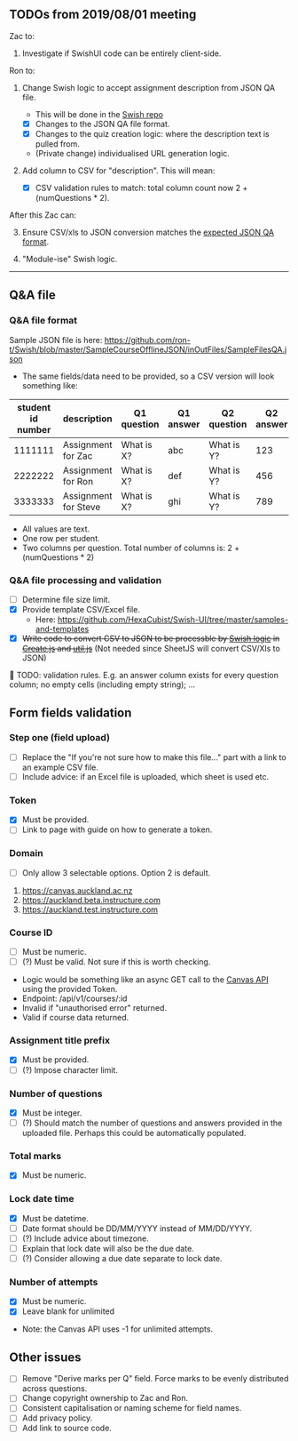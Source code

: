 ## TODOs from 2019/08/01 meeting
Zac to:
1. Investigate if SwishUI code can be entirely client-side.

Ron to:
1. Change Swish logic to accept assignment description from JSON QA file.
   - This will be done in the [Swish repo](https://github.com/ron-t/Swish/tree/master/SampleCourseOfflineJSON)
   - [x] Changes to the JSON QA file format.
   - [x] Changes to the quiz creation logic: where the description text is pulled from.
   - (Private change) individualised URL generation logic.

2. Add column to CSV for "description". This will mean:
   - [x] CSV validation rules to match: total column count now 2 + (numQuestions * 2).  

After this Zac can:

3. Ensure CSV/xls to JSON conversion matches the [expected JSON QA format](https://github.com/ron-t/Swish/blob/master/SampleCourseOfflineJSON/inOutFiles/SampleFilesQA.json).

4. "Module-ise" Swish logic.

---

## Q&A file
### Q&A file format
Sample JSON file is here: https://github.com/ron-t/Swish/blob/master/SampleCourseOfflineJSON/inOutFiles/SampleFilesQA.json
- The same fields/data need to be provided, so a CSV version will look something like:

student id number|description|Q1 question|Q1 answer|Q2 question|Q2 answer|Qn question|Qn answer|
-----------------|-----------|-----------|---------|-----------|---------|-----------|---------|
1111111|Assignment for Zac|What is X?|abc|What is Y?|123|What is Z?|11
2222222|Assignment for Ron|What is X?|def|What is Y?|456|What is Z?|22
3333333|Assignment for Steve|What is X?|ghi|What is Y?|789|What is Z?|33

- All values are text.
- One row per student.
- Two columns per question. Total number of columns is: 2 + (numQuestions * 2)


### Q&A file processing and validation
- [ ] Determine file size limit.
- [x] Provide template CSV/Excel file.
  - Here: https://github.com/HexaCubist/Swish-UI/tree/master/samples-and-templates 
- [x] ~~Write code to convert CSV to JSON to be processble by [Swish logic](https://github.com/ron-t/Swish/tree/master/SampleCourseOfflineJSON) in [Create.js](https://github.com/ron-t/Swish/blob/master/SampleCourseOfflineJSON/Create.js) and [util.js](https://github.com/ron-t/Swish/blob/master/SampleCourseOfflineJSON/util.js)~~ (Not needed since SheetJS will convert CSV/Xls to JSON)

🤔 TODO: validation rules. E.g. an answer column exists for every question column; no empty cells (including empty string); ...



## Form fields validation
### Step one (field upload)
- [ ] Replace the "If you're not sure how to make this file..." part with a link to an example CSV file.
- [ ] Include advice: if an Excel file is uploaded, which sheet is used etc.

### Token
- [x] Must be provided.
- [ ] Link to page with guide on how to generate a token.

### Domain
- [ ] Only allow 3 selectable options. Option 2 is default.
1. https://canvas.auckland.ac.nz
2. https://auckland.beta.instructure.com
3. https://auckland.test.instructure.com

### Course ID
- [ ] Must be numeric.
- [ ] (?) Must be valid. Not sure if this is worth checking.
- Logic would be something like an async GET call to the [Canvas API](https://canvas.auckland.ac.nz/doc/api/courses.html#method.courses.show) using the provided Token.
- Endpoint: /api/v1/courses/:id 
- Invalid if "unauthorised error" returned.
- Valid if course data returned.

### Assignment title prefix
- [x] Must be provided.
- [ ] (?) Impose character limit.

### Number of questions
- [x] Must be integer.
- [ ] (?) Should match the number of questions and answers provided in the uploaded file. Perhaps this could be automatically populated.

### Total marks
- [x] Must be numeric.

### Lock date time
- [x] Must be datetime.
- [ ] Date format should be DD/MM/YYYY instead of MM/DD/YYYY.
- [ ] (?) Include advice about timezone.
- [ ] Explain that lock date will also be the due date.
- [ ] (?) Consider allowing a due date separate to lock date.

### Number of attempts
- [x] Must be numeric.
- [x] Leave blank for unlimited
- Note: the Canvas API uses -1 for unlimited attempts.


## Other issues
- [ ] Remove "Derive marks per Q" field. Force marks to be evenly distributed across questions.
- [ ] Change copyright ownership to Zac and Ron.
- [ ] Consistent capitalisation or naming scheme for field names.
- [ ] Add privacy policy.
- [ ] Add link to source code.
